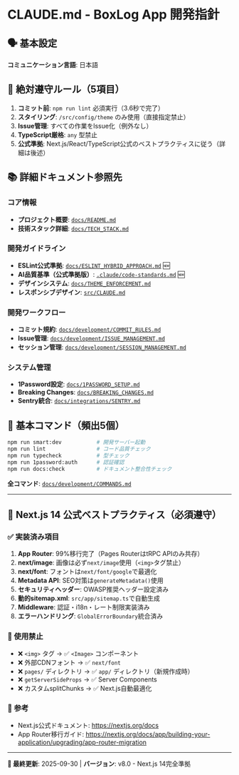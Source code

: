 # CLAUDE.md - BoxLog App 開発指針

## 🗣️ 基本設定
**コミュニケーション言語**: 日本語

## 🚨 絶対遵守ルール（5項目）
1. **コミット前**: `npm run lint` 必須実行（3.6秒で完了）
2. **スタイリング**: `/src/config/theme` のみ使用（直接指定禁止）
3. **Issue管理**: すべての作業をIssue化（例外なし）
4. **TypeScript厳格**: `any` 型禁止
5. **公式準拠**: Next.js/React/TypeScript公式のベストプラクティスに従う（詳細は後述）

## 📚 詳細ドキュメント参照先

### コア情報
- **プロジェクト概要**: [`docs/README.md`](docs/README.md)
- **技術スタック詳細**: [`docs/TECH_STACK.md`](docs/TECH_STACK.md)

### 開発ガイドライン
- **ESLint公式準拠**: [`docs/ESLINT_HYBRID_APPROACH.md`](docs/ESLINT_HYBRID_APPROACH.md) 🆕
- **AI品質基準（公式準拠版）**: [`.claude/code-standards.md`](.claude/code-standards.md) 🆕
- **デザインシステム**: [`docs/THEME_ENFORCEMENT.md`](docs/THEME_ENFORCEMENT.md)
- **レスポンシブデザイン**: [`src/CLAUDE.md`](src/CLAUDE.md)

### 開発ワークフロー
- **コミット規約**: [`docs/development/COMMIT_RULES.md`](docs/development/COMMIT_RULES.md)
- **Issue管理**: [`docs/development/ISSUE_MANAGEMENT.md`](docs/development/ISSUE_MANAGEMENT.md)
- **セッション管理**: [`docs/development/SESSION_MANAGEMENT.md`](docs/development/SESSION_MANAGEMENT.md)

### システム管理
- **1Password設定**: [`docs/1PASSWORD_SETUP.md`](docs/1PASSWORD_SETUP.md)
- **Breaking Changes**: [`docs/BREAKING_CHANGES.md`](docs/BREAKING_CHANGES.md)
- **Sentry統合**: [`docs/integrations/SENTRY.md`](docs/integrations/SENTRY.md)

## 🚀 基本コマンド（頻出5個）
```bash
npm run smart:dev           # 開発サーバー起動
npm run lint                # コード品質チェック
npm run typecheck           # 型チェック
npm run 1password:auth      # 認証確認
npm run docs:check          # ドキュメント整合性チェック
```

**全コマンド**: [`docs/development/COMMANDS.md`](docs/development/COMMANDS.md)

---

## 🎯 Next.js 14 公式ベストプラクティス（必須遵守）

### ✅ 実装済み項目
1. **App Router**: 99%移行完了（Pages RouterはtRPC APIのみ共存）
2. **next/image**: 画像は必ず`next/image`使用（`<img>`タグ禁止）
3. **next/font**: フォントは`next/font/google`で最適化
4. **Metadata API**: SEO対策は`generateMetadata()`使用
5. **セキュリティヘッダー**: OWASP推奨ヘッダー設定済み
6. **動的sitemap.xml**: `src/app/sitemap.ts`で自動生成
7. **Middleware**: 認証・i18n・レート制限実装済み
8. **エラーハンドリング**: `GlobalErrorBoundary`統合済み

### 🚫 使用禁止
- ❌ `<img>` タグ → ✅ `<Image>` コンポーネント
- ❌ 外部CDNフォント → ✅ `next/font`
- ❌ `pages/` ディレクトリ → ✅ `app/` ディレクトリ（新規作成時）
- ❌ `getServerSideProps` → ✅ Server Components
- ❌ カスタムsplitChunks → ✅ Next.js自動最適化

### 📖 参考
- Next.js公式ドキュメント: https://nextjs.org/docs
- App Router移行ガイド: https://nextjs.org/docs/app/building-your-application/upgrading/app-router-migration

---
**📖 最終更新**: 2025-09-30 | **バージョン**: v8.0 - Next.js 14完全準拠